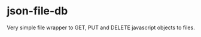 json-file-db
============

Very simple file wrapper to GET, PUT and DELETE javascript objects to files.
